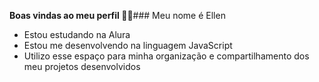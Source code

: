 **Boas vindas ao meu perfil 💙💙**###
Meu nome é Ellen

 - Estou estudando na Alura
 - Estou me desenvolvendo na linguagem JavaScript
 - Utilizo esse espaço para minha organização e compartilhamento dos meu projetos desenvolvidos
